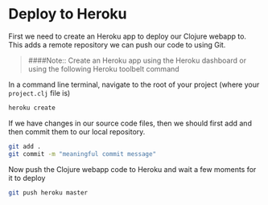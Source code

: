 # Deploy to Heroku

First we need to create an Heroku app to deploy our Clojure webapp to.  This adds a remote repository we can push our code to using Git.

> ####Note:: Create an Heroku app using the Heroku dashboard or using the following Heroku toolbelt command

In a command line terminal, navigate to the root of your project (where your `project.clj` file is)

```bash
heroku create
```

If we have changes in our source code files, then we should first add and then commit them to our local repository.

```bash
git add .
git commit -m "meaningful commit message"
```

Now push the Clojure webapp code to Heroku and wait a few moments for it to deploy

```bash
git push heroku master
```
